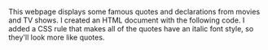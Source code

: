 This webpage displays some famous quotes and declarations from movies and TV shows. I created an HTML document with the following code. I added a CSS rule that makes all of the quotes have an italic font style, so they'll look more like quotes.
